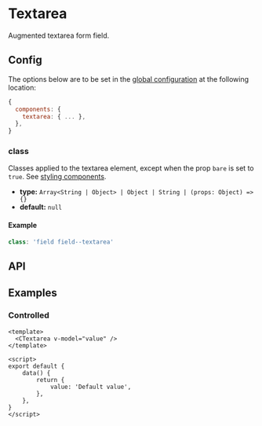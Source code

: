 # Textarea

Augmented textarea form field.

<showcase-root>
    <CTextarea placeholder="Type here…" />
</showcase-root>

## Config

The options below are to be set in the [global configuration](/guide/config.html) at the following location:

```js
{
  components: {
    textarea: { ... },
  },
}
```

### class

Classes applied to the textarea element, except when the prop `bare` is set to `true`. See [styling components](/guide/styling-components).

- **type:** `Array<String | Object> | Object | String | (props: Object) => {}`
- **default:** `null`

#### Example

```js
class: 'field field--textarea'
```

## API

<Docgen :components="['CTextarea']" />

## Examples

### Controlled

```vue
<template>
  <CTextarea v-model="value" />
</template>

<script>
export default {
    data() {
        return {
            value: 'Default value',
        },
    },
}
</script>
```
